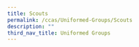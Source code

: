 ```yaml
---
title: Scouts
permalink: /ccas/Uniformed-Groups/Scouts
description: ""
third_nav_title: Uniformed Groups
---
```

